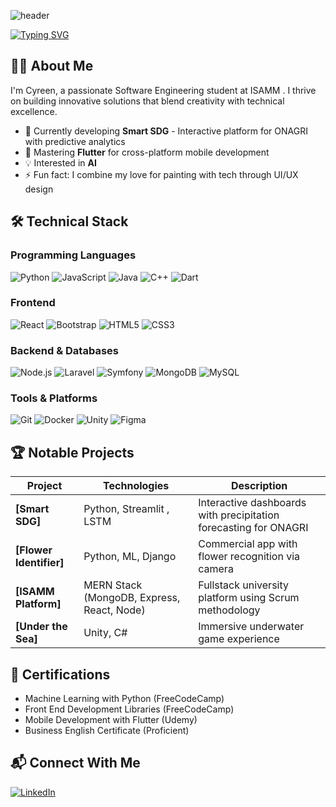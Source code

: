 <!-- Animated Wave Header -->
![header](https://capsule-render.vercel.app/api?type=waving&color=timeAuto&height=300&section=header&text=✨Hi%20EveryOne!&fontSize=90)

<!-- Typing Animation -->
[![Typing SVG](https://readme-typing-svg.herokuapp.com?font=Fira+Code&pause=1000&color=FF7F50&width=435&lines=Software+Engineering+Student;Full+Stack+Developer;Machine+Learning+Enthusiast)](https://git.io/typing-svg)

## 👩‍💻 About Me

I'm Cyreen, a passionate Software Engineering student at ISAMM . I thrive on building innovative solutions that blend creativity with technical excellence.

- 🔭 Currently developing **Smart SDG** - Interactive platform for ONAGRI with predictive analytics
- 🌱 Mastering **Flutter** for cross-platform mobile development
- 💡 Interested in **AI**
- ⚡ Fun fact: I combine my love for painting with tech through UI/UX design

## 🛠️ Technical Stack

### Programming Languages
![Python](https://img.shields.io/badge/-Python-3776AB?style=flat-square&logo=python&logoColor=white)
![JavaScript](https://img.shields.io/badge/-JavaScript-F7DF1E?style=flat-square&logo=javascript&logoColor=black)
![Java](https://img.shields.io/badge/-Java-007396?style=flat-square&logo=java&logoColor=white)
![C++](https://img.shields.io/badge/-C++-00599C?style=flat-square&logo=c%2B%2B&logoColor=white)
![Dart](https://img.shields.io/badge/-Dart-0175C2?style=flat-square&logo=dart&logoColor=white)

### Frontend
![React](https://img.shields.io/badge/-React-61DAFB?style=flat-square&logo=react&logoColor=black)
![Bootstrap](https://img.shields.io/badge/-Bootstrap-7952B3?style=flat-square&logo=bootstrap&logoColor=white)
![HTML5](https://img.shields.io/badge/-HTML5-E34F26?style=flat-square&logo=html5&logoColor=white)
![CSS3](https://img.shields.io/badge/-CSS3-1572B6?style=flat-square&logo=css3&logoColor=white)

### Backend & Databases
![Node.js](https://img.shields.io/badge/-Node.js-339933?style=flat-square&logo=node.js&logoColor=white)
![Laravel](https://img.shields.io/badge/-Laravel-FF2D20?style=flat-square&logo=laravel&logoColor=white)
![Symfony](https://img.shields.io/badge/-Symfony-000000?style=flat-square&logo=symfony&logoColor=white)
![MongoDB](https://img.shields.io/badge/-MongoDB-47A248?style=flat-square&logo=mongodb&logoColor=white)
![MySQL](https://img.shields.io/badge/-MySQL-4479A1?style=flat-square&logo=mysql&logoColor=white)

### Tools & Platforms
![Git](https://img.shields.io/badge/-Git-F05032?style=flat-square&logo=git&logoColor=white)
![Docker](https://img.shields.io/badge/-Docker-2496ED?style=flat-square&logo=docker&logoColor=white)
![Unity](https://img.shields.io/badge/-Unity-000000?style=flat-square&logo=unity&logoColor=white)
![Figma](https://img.shields.io/badge/-Figma-F24E1E?style=flat-square&logo=figma&logoColor=white)

## 🏆 Notable Projects

| Project | Technologies | Description |
|---------|--------------|-------------|
| **[Smart SDG]** | Python, Streamlit , LSTM | Interactive dashboards with precipitation forecasting for ONAGRI |
| **[Flower Identifier]** | Python, ML, Django | Commercial app with flower recognition via camera |
| **[ISAMM Platform]** | MERN Stack (MongoDB, Express, React, Node) | Fullstack university platform using Scrum methodology |
| **[Under the Sea]** | Unity, C# | Immersive underwater game experience |

## 🏅 Certifications
- Machine Learning with Python (FreeCodeCamp)
- Front End Development Libraries (FreeCodeCamp)
- Mobile Development with Flutter (Udemy)
- Business English Certificate (Proficient)

## 📬 Connect With Me
[![LinkedIn](https://img.shields.io/badge/-LinkedIn-0077B5?style=for-the-badge&logo=linkedin&logoColor=white)](www.linkedin.com/in/syreen-berrbibe)



